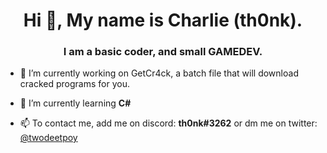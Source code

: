 <h1 align="center">Hi 👋, My name is Charlie (th0nk).</h1>
<h3 align="center">I am a basic coder, and small GAMEDEV.</h3>

- 🔭 I’m currently working on GetCr4ck, a batch file that will download cracked programs for you.

- 🌱 I’m currently learning **C#**

- 📫 To contact me, add me on discord: **th0nk#3262** or dm me on twitter: [@twodeetpoy](https://twitter.com/twodeetpoy)
